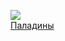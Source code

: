 ![](/books/sf_history/Андрей%20Муравьёв/Паладины.jpg)  
[Паладины](/books/sf_history/Андрей%20Муравьёв/Паладины)
